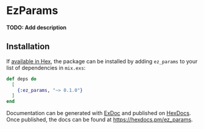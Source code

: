 # EzParams

**TODO: Add description**

## Installation

If [available in Hex](https://hex.pm/docs/publish), the package can be installed
by adding `ez_params` to your list of dependencies in `mix.exs`:

```elixir
def deps do
  [
    {:ez_params, "~> 0.1.0"}
  ]
end
```

Documentation can be generated with [ExDoc](https://github.com/elixir-lang/ex_doc)
and published on [HexDocs](https://hexdocs.pm). Once published, the docs can
be found at <https://hexdocs.pm/ez_params>.

